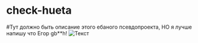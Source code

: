 # check-hueta
#Тут должно быть описание этого ебаного псевдопроекта, НО я лучше напишу что Егор gb**h!
![Текст](https://w7.pngwing.com/pngs/325/58/png-transparent-logo-computer-icons-symbol-love-flyer-love-miscellaneous-photography.png)
